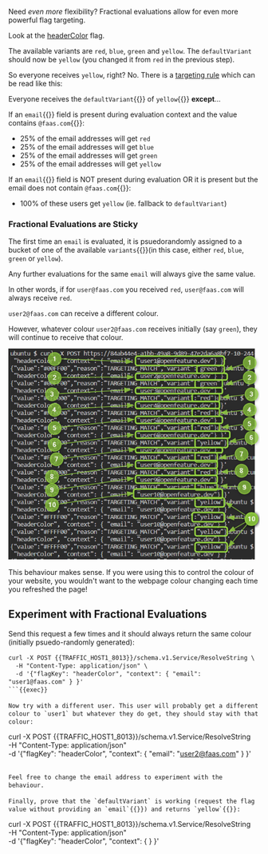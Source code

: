 Need *even more* flexibility? Fractional evaluations allow for even more powerful flag targeting.

Look at the [headerColor]({{TRAFFIC_HOST1_3000}}/openfeature/flags/src/branch/main/example_flags.flagd.json#L88-L125) flag.

The available variants are `red`, `blue`, `green` and `yellow`. The `defaultVariant` should now be `yellow` (you changed it from `red` in the previous step).

So everyone receives `yellow`, right? No. There is a [targeting rule]({{TRAFFIC_HOST1_3000}}/openfeature/flags/src/branch/main/example_flags.flagd.json#L97-L125) which can be read like this:

Everyone receives the `defaultVariant`{{}} of `yellow`{{}} **except**...

If an `email`{{}} field is present during evaluation context and the value contains `@faas.com`{{}}:
- 25% of the email addresses will get `red`
- 25% of the email addresses will get `blue`
- 25% of the email addresses will get `green`
- 25% of the email addresses will get `yellow`

If an `email`{{}} field is NOT present during evaluation OR it is present but the email does not contain `@faas.com`{{}}:
- 100% of these users get `yellow` (ie. fallback to `defaultVariant`)

### Fractional Evaluations are Sticky
The first time an `email` is evaluated, it is psuedorandomly assigned to a bucket of one of the available `variants`{{}}(in this case, either `red`, `blue`, `green` or `yellow`).

Any further evaluations for the same `email` will always give the same value.

In other words, if for `user@faas.com` you received `red`, `user@faas.com` will always receive `red`.

`user2@faas.com` can receive a different colour.

However, whatever colour `user2@faas.com` receives initially (say `green`), they will continue to receive that colour.

![fractional evaluation](./assets/images/fractional-evaluation.png)

This behaviour makes sense. If you were using this to control the colour of your website, you wouldn't want to the webpage colour changing each time you refreshed the page!

## Experiment with Fractional Evaluations

Send this request a few times and it should always return the same colour (initially psuedo-randomly generated):

```
curl -X POST {{TRAFFIC_HOST1_8013}}/schema.v1.Service/ResolveString \
  -H "Content-Type: application/json" \
  -d '{"flagKey": "headerColor", "context": { "email": "user1@faas.com" } }'
```{{exec}}

Now try with a different user. This user will probably get a different colour to `user1` but whatever they do get, they should stay with that colour:

```
curl -X POST {{TRAFFIC_HOST1_8013}}/schema.v1.Service/ResolveString \
  -H "Content-Type: application/json" \
  -d '{"flagKey": "headerColor", "context": { "email": "user2@faas.com" } }'
```{{exec}}

Feel free to change the email address to experiment with the behaviour.

Finally, prove that the `defaultVariant` is working (request the flag value without providing an `email`{{}}) and returns `yellow`{{}}:

```
curl -X POST {{TRAFFIC_HOST1_8013}}/schema.v1.Service/ResolveString \
  -H "Content-Type: application/json" \
  -d '{"flagKey": "headerColor", "context": { } }'
```{{exec}}